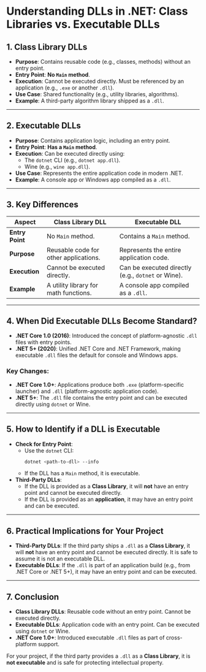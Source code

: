 # Understanding DLLs in .NET: Class Libraries vs. Executable DLLs

## 1. Class Library DLLs
- **Purpose**: Contains reusable code (e.g., classes, methods) without an entry point.
- **Entry Point**: **No `Main` method**.
- **Execution**: Cannot be executed directly. Must be referenced by an application (e.g., `.exe` or another `.dll`).
- **Use Case**: Shared functionality (e.g., utility libraries, algorithms).
- **Example**: A third-party algorithm library shipped as a `.dll`.

---

## 2. Executable DLLs
- **Purpose**: Contains application logic, including an entry point.
- **Entry Point**: **Has a `Main` method**.
- **Execution**: Can be executed directly using:
  - The `dotnet` CLI (e.g., `dotnet app.dll`).
  - Wine (e.g., `wine app.dll`).
- **Use Case**: Represents the entire application code in modern .NET.
- **Example**: A console app or Windows app compiled as a `.dll`.

---

## 3. Key Differences

| **Aspect**              | **Class Library DLL**                          | **Executable DLL**                              |
|--------------------------|-----------------------------------------------|------------------------------------------------|
| **Entry Point**          | No `Main` method.                             | Contains a `Main` method.                      |
| **Purpose**              | Reusable code for other applications.         | Represents the entire application code.         |
| **Execution**            | Cannot be executed directly.                  | Can be executed directly (e.g., `dotnet` or Wine). |
| **Example**              | A utility library for math functions.         | A console app compiled as a `.dll`.            |

---

## 4. When Did Executable DLLs Become Standard?
- **.NET Core 1.0 (2016)**: Introduced the concept of platform-agnostic `.dll` files with entry points.
- **.NET 5+ (2020)**: Unified .NET Core and .NET Framework, making executable `.dll` files the default for console and Windows apps.

### Key Changes:
- **.NET Core 1.0+**: Applications produce both `.exe` (platform-specific launcher) and `.dll` (platform-agnostic application code).
- **.NET 5+**: The `.dll` file contains the entry point and can be executed directly using `dotnet` or Wine.

---

## 5. How to Identify if a DLL is Executable
- **Check for Entry Point**:
  - Use the `dotnet` CLI:
    ```bash
    dotnet <path-to-dll> --info
    ```
  - If the DLL has a `Main` method, it is executable.
- **Third-Party DLLs**:
  - If the DLL is provided as a **Class Library**, it will **not** have an entry point and cannot be executed directly.
  - If the DLL is provided as an **application**, it may have an entry point and can be executed.

---

## 6. Practical Implications for Your Project
- **Third-Party DLLs**: If the third party ships a `.dll` as a **Class Library**, it will **not** have an entry point and cannot be executed directly. It is safe to assume it is not an executable DLL.
- **Executable DLLs**: If the `.dll` is part of an application build (e.g., from .NET Core or .NET 5+), it may have an entry point and can be executed.

---

## 7. Conclusion
- **Class Library DLLs**: Reusable code without an entry point. Cannot be executed directly.
- **Executable DLLs**: Application code with an entry point. Can be executed using `dotnet` or Wine.
- **.NET Core 1.0+**: Introduced executable `.dll` files as part of cross-platform support.

For your project, if the third party provides a `.dll` as a **Class Library**, it is **not executable** and is safe for protecting intellectual property.
